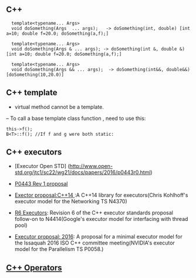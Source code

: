 
## C++
```
  template<typename... Args>
  void doSomething(Args  ... args);   -> doSomething(int, double) [int a=10; double f=20.0; doSomething(a,f);]

  template<typename... Args>
  void doSomething(Args & ... args); -> doSomething(int &, double &)  [int a=10; double f=20.0; doSomething(a,f);]

  template<typename... Args>
  void doSomething(Args && ... args);  -> doSomething(int&&, double&&) [doSomething(10,20.0)]

```

## C++ template
- virtual method cannot be a template. 

– To call a base template class function , need to use this:
```
this->f();
B<T>::f(); //If f and g were both static:
```

## C++ executors
- [Executor Open STD] (http://www.open-std.org/jtc1/sc22/wg21/docs/papers/2016/p0443r0.html)
- [P0443 Rev 1 proposal](http://open-std.org/JTC1/SC22/WG21/docs/papers/2017/p0443r1.html)
- [Exector proposal:C++14 ](https://github.com/chriskohlhoff/executors):A C++14 library for executors(Chris Kohlhoff's executor model for the Networking TS N4370)

- [R6 Executors](https://github.com/ccmysen/executors_r6): Revision 6 of the C++ executor standards proposal follow-on to N4414(Google's executor model for interfacing with thread pool)

- [Executor proposal: 2016](https://github.com/executors/issaquah_2016): A proposal for a minimal executor model for the Issaquah 2016 ISO C++ committee meeting(NVIDIA's executor model for the Parallelism TS P0058.)

## [C++ Operators](https://en.wikibooks.org/wiki/C%2B%2B_Programming/Operators/Operator_Overloading)
